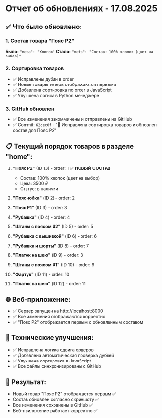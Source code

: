 # Отчет об обновлениях - 17.08.2025

## ✅ Что было обновлено:

### 1. Состав товара "Пояс P2"
**Было:** `"meta": "Хлопок"`
**Стало:** `"meta": "Состав: 100% хлопок (цвет на выбор)"`

### 2. Сортировка товаров
- ✅ Исправлены дубли в order
- ✅ Новые товары теперь отображаются первыми
- ✅ Добавлена сортировка по order в JavaScript
- ✅ Улучшена логика в Python менеджере

### 3. GitHub обновлен
- ✅ Все изменения закоммичены и отправлены на GitHub
- ✅ Commit: `62cec0f` - "🔧 Исправлена сортировка товаров и обновлен состав для Пояс P2"

## 📋 Текущий порядок товаров в разделе "home":

1. **"Пояс P2"** (ID 13) - order: 1 ✅ **НОВЫЙ СОСТАВ**
   - Состав: 100% хлопок (цвет на выбор)
   - Цена: 3500 ₽
   - Статус: в наличии

2. **"Пояс-юбка"** (ID 2) - order: 2
3. **"Пояс P1"** (ID 3) - order: 3
4. **"Рубашка"** (ID 4) - order: 4
5. **"Штаны с поясом U2"** (ID 5) - order: 5
6. **"Рубашка с вышивкой"** (ID 6) - order: 6
7. **"Рубашка и шорты"** (ID 8) - order: 7
8. **"Платок на шею"** (ID 9) - order: 8
9. **"Штаны с поясом U1"** (ID 10) - order: 9
10. **"Фартук"** (ID 11) - order: 10
11. **"Платок на шею"** (ID 12) - order: 11

## 🌐 Веб-приложение:
- ✅ Сервер запущен на http://localhost:8000
- ✅ Все изменения отображаются корректно
- ✅ "Пояс P2" отображается первым с обновленным составом

## 🔧 Технические улучшения:
- ✅ Исправлена логика сдвига ордеров
- ✅ Добавлена автоматическая проверка дублей
- ✅ Улучшена сортировка в JavaScript
- ✅ Все файлы синхронизированы с GitHub

## 🎯 Результат:
- Новый товар "Пояс P2" отображается первым ✅
- Состав обновлен согласно скриншоту ✅
- Все изменения сохранены в GitHub ✅
- Веб-приложение работает корректно ✅
